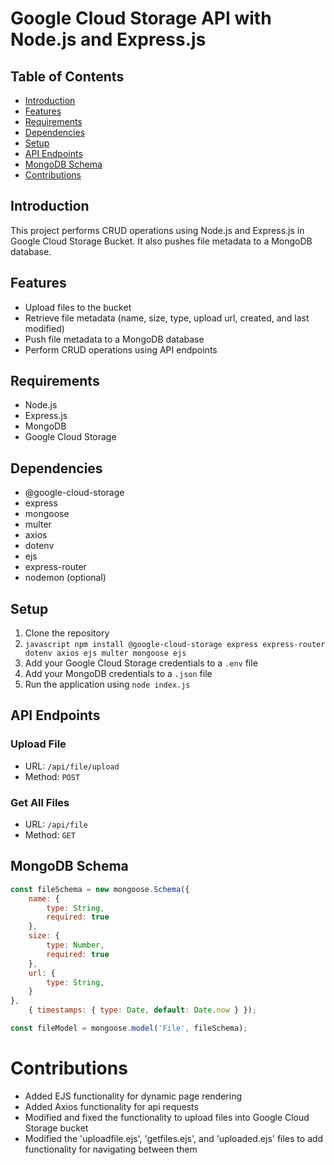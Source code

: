 # Google Cloud Storage API with Node.js and Express.js

## Table of Contents

* [Introduction](#introduction)
* [Features](#features)
* [Requirements](#requirements)
* [Dependencies](#dependencies)
* [Setup](#setup)
* [API Endpoints](#api-endpoints)
* [MongoDB Schema](#mongodb-schema)
* [Contributions](#contributions)

## Introduction

This project performs CRUD operations using Node.js and Express.js in Google Cloud Storage Bucket. It also pushes file metadata to a MongoDB database.

## Features

* Upload files to the bucket
* Retrieve file metadata (name, size, type, upload url, created, and last modified)
* Push file metadata to a MongoDB database
* Perform CRUD operations using API endpoints

## Requirements

* Node.js
* Express.js
* MongoDB
* Google Cloud Storage

## Dependencies

* @google-cloud-storage
* express
* mongoose
* multer
* axios
* dotenv
* ejs
* express-router
* nodemon (optional)

## Setup

1. Clone the repository
2. ```javascript npm install @google-cloud-storage express express-router dotenv axios ejs multer mongoose ejs```
3. Add your Google Cloud Storage credentials to a `.env` file
4. Add your MongoDB credentials to a `.json` file
5. Run the application using `node index.js`

## API Endpoints

### Upload File

* URL: `/api/file/upload`
* Method: `POST`

### Get All Files

* URL: `/api/file`
* Method: `GET`

## MongoDB Schema

```javascript
const fileSchema = new mongoose.Schema({
    name: {
        type: String,
        required: true
    },
    size: {
        type: Number,
        required: true
    },
    url: {
        type: String,
    }
},
    { timestamps: { type: Date, default: Date.now } });

const fileModel = mongoose.model('File', fileSchema);
```

# Contributions

* Added EJS functionality for dynamic page rendering
* Added Axios functionality for api requests
* Modified and fixed the functionality to upload files into Google Cloud Storage bucket
* Modified the 'uploadfile.ejs', 'getfiles.ejs', and 'uploaded.ejs' files to add functionality for navigating between them
